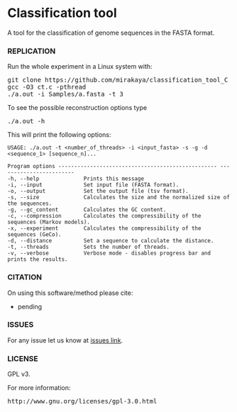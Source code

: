 # Classification tool
A tool for the classification of genome sequences in the FASTA format.

### REPLICATION ###

Run the whole experiment in a Linux system with:
<pre>
git clone https://github.com/mirakaya/classification_tool_C
gcc -O3 ct.c -pthread
./a.out -i Samples/a.fasta -t 3
</pre>

To see the possible reconstruction options type
<pre>
./a.out -h
</pre>

This will print the following options:

```
USAGE: ./a.out -t <number_of_threads> -i <input_fasta> -s -g -d <sequence_1> [sequence_n]...

Program options -------------------------------------------------- ------------------------
-h, --help              Prints this message
-i, --input             Set input file (FASTA format).
-o, --output            Set the output file (tsv format).
-s, --size              Calculates the size and the normalized size of the sequences.
-g, --gc_content        Calculates the GC content.
-c, --compression       Calculates the compressibility of the sequences (Markov models).
-x, --experiment        Calculates the compressibility of the sequences (GeCo).
-d, --distance          Set a sequence to calculate the distance.
-t, --threads           Sets the number of threads.
-v, --verbose           Verbose mode - disables progress bar and prints the results.
```

### CITATION ###

On using this software/method please cite:

* pending

### ISSUES ###

For any issue let us know at [issues link](https://github.com/mirakaya/classification_tool_C/issues).

### LICENSE ###

GPL v3.

For more information:
<pre>http://www.gnu.org/licenses/gpl-3.0.html</pre>
